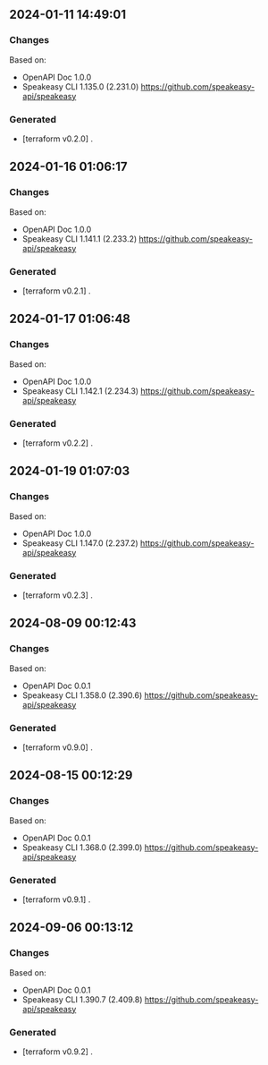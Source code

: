 

## 2024-01-11 14:49:01
### Changes
Based on:
- OpenAPI Doc 1.0.0 
- Speakeasy CLI 1.135.0 (2.231.0) https://github.com/speakeasy-api/speakeasy
### Generated
- [terraform v0.2.0] .

## 2024-01-16 01:06:17
### Changes
Based on:
- OpenAPI Doc 1.0.0 
- Speakeasy CLI 1.141.1 (2.233.2) https://github.com/speakeasy-api/speakeasy
### Generated
- [terraform v0.2.1] .

## 2024-01-17 01:06:48
### Changes
Based on:
- OpenAPI Doc 1.0.0 
- Speakeasy CLI 1.142.1 (2.234.3) https://github.com/speakeasy-api/speakeasy
### Generated
- [terraform v0.2.2] .

## 2024-01-19 01:07:03
### Changes
Based on:
- OpenAPI Doc 1.0.0 
- Speakeasy CLI 1.147.0 (2.237.2) https://github.com/speakeasy-api/speakeasy
### Generated
- [terraform v0.2.3] .

## 2024-08-09 00:12:43
### Changes
Based on:
- OpenAPI Doc 0.0.1 
- Speakeasy CLI 1.358.0 (2.390.6) https://github.com/speakeasy-api/speakeasy
### Generated
- [terraform v0.9.0] .

## 2024-08-15 00:12:29
### Changes
Based on:
- OpenAPI Doc 0.0.1 
- Speakeasy CLI 1.368.0 (2.399.0) https://github.com/speakeasy-api/speakeasy
### Generated
- [terraform v0.9.1] .

## 2024-09-06 00:13:12
### Changes
Based on:
- OpenAPI Doc 0.0.1 
- Speakeasy CLI 1.390.7 (2.409.8) https://github.com/speakeasy-api/speakeasy
### Generated
- [terraform v0.9.2] .